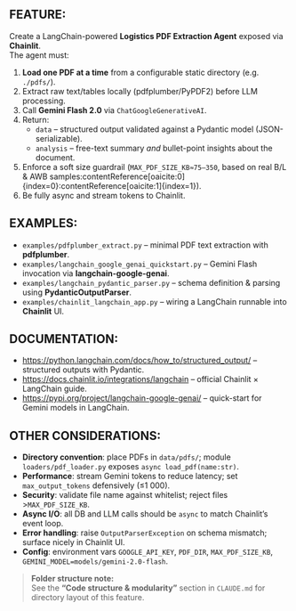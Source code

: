## FEATURE:
Create a LangChain-powered **Logistics PDF Extraction Agent** exposed via **Chainlit**.  
The agent must:

1. **Load one PDF at a time** from a configurable static directory (e.g. `./pdfs/`).
2. Extract raw text/tables locally (pdfplumber/PyPDF2) before LLM processing.
3. Call **Gemini Flash 2.0** via `ChatGoogleGenerativeAI`.
4. Return:
   - `data` – structured output validated against a Pydantic model (JSON-serializable).
   - `analysis` – free-text summary *and* bullet-point insights about the document.
5. Enforce a soft size guardrail (`MAX_PDF_SIZE_KB≈75–350`, based on real B/L & AWB samples:contentReference[oaicite:0]{index=0}:contentReference[oaicite:1]{index=1}).
6. Be fully async and stream tokens to Chainlit.

## EXAMPLES:
- `examples/pdfplumber_extract.py` – minimal PDF text extraction with **pdfplumber**.  
- `examples/langchain_google_genai_quickstart.py` – Gemini Flash invocation via **langchain-google-genai**.  
- `examples/langchain_pydantic_parser.py` – schema definition & parsing using **PydanticOutputParser**.  
- `examples/chainlit_langchain_app.py` – wiring a LangChain runnable into **Chainlit** UI.

## DOCUMENTATION:
- https://python.langchain.com/docs/how_to/structured_output/ – structured outputs with Pydantic.  
- https://docs.chainlit.io/integrations/langchain – official Chainlit × LangChain guide.  
- https://pypi.org/project/langchain-google-genai/ – quick-start for Gemini models in LangChain.

## OTHER CONSIDERATIONS:
- **Directory convention**: place PDFs in `data/pdfs/`; module `loaders/pdf_loader.py` exposes `async load_pdf(name:str)`.
- **Performance**: stream Gemini tokens to reduce latency; set `max_output_tokens` defensively (≤1 000).
- **Security**: validate file name against whitelist; reject files >`MAX_PDF_SIZE_KB`.
- **Async I/O**: all DB and LLM calls should be `async` to match Chainlit’s event loop.
- **Error handling**: raise `OutputParserException` on schema mismatch; surface nicely in Chainlit UI.
- **Config**: environment vars `GOOGLE_API_KEY`, `PDF_DIR`, `MAX_PDF_SIZE_KB`, `GEMINI_MODEL=models/gemini-2.0-flash`.

> **Folder structure note:**  
> See the **“Code structure & modularity”** section in `CLAUDE.md` for directory layout of this feature.
